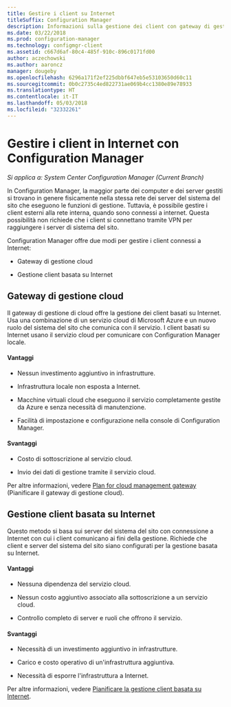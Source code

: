 ```yaml
---
title: Gestire i client su Internet
titleSuffix: Configuration Manager
description: Informazioni sulla gestione dei client con gateway di gestione cloud e sulla gestione basata su Internet in Configuration Manager.
ms.date: 03/22/2018
ms.prod: configuration-manager
ms.technology: configmgr-client
ms.assetid: c667d6af-80c4-485f-910c-896c0171fd00
author: aczechowski
ms.author: aaroncz
manager: dougeby
ms.openlocfilehash: 6296a171f2ef225dbbf647eb5e53103650d60c11
ms.sourcegitcommit: 0b0c2735c4ed822731ae069b4cc1380e89e78933
ms.translationtype: HT
ms.contentlocale: it-IT
ms.lasthandoff: 05/03/2018
ms.locfileid: "32332261"
---
```

# <a name="manage-clients-on-the-internet-with-configuration-manager"></a>Gestire i client in Internet con Configuration Manager

*Si applica a: System Center Configuration Manager (Current Branch)*

In Configuration Manager, la maggior parte dei computer e dei server gestiti si trovano in genere fisicamente nella stessa rete dei server del sistema del sito che eseguono le funzioni di gestione. Tuttavia, è possibile gestire i client esterni alla rete interna, quando sono connessi a internet. Questa possibilità non richiede che i client si connettano tramite VPN per raggiungere i server di sistema del sito.

Configuration Manager offre due modi per gestire i client connessi a Internet:

-   Gateway di gestione cloud

-   Gestione client basata su Internet


## <a name="cloud-management-gateway"></a>Gateway di gestione cloud

Il gateway di gestione di cloud offre la gestione dei client basati su Internet. Usa una combinazione di un servizio cloud di Microsoft Azure e un nuovo ruolo del sistema del sito che comunica con il servizio. I client basati su Internet usano il servizio cloud per comunicare con Configuration Manager locale.

#### <a name="advantages"></a>Vantaggi  

-   Nessun investimento aggiuntivo in infrastrutture.  

-   Infrastruttura locale non esposta a Internet.  

-   Macchine virtuali cloud che eseguono il servizio completamente gestite da Azure e senza necessità di manutenzione.  

-   Facilità di impostazione e configurazione nella console di Configuration Manager.  

#### <a name="disadvantages"></a>Svantaggi  

-   Costo di sottoscrizione al servizio cloud.  

-   Invio dei dati di gestione tramite il servizio cloud.  

Per altre informazioni, vedere [Plan for cloud management gateway](plan-cloud-management-gateway.md) (Pianificare il gateway di gestione cloud).  



## <a name="internet-based-client-management"></a>Gestione client basata su Internet

Questo metodo si basa sui server del sistema del sito con connessione a Internet con cui i client comunicano ai fini della gestione. Richiede che client e server del sistema del sito siano configurati per la gestione basata su Internet.

#### <a name="advantages"></a>Vantaggi  

-   Nessuna dipendenza del servizio cloud.  

-   Nessun costo aggiuntivo associato alla sottoscrizione a un servizio cloud.  

-   Controllo completo di server e ruoli che offrono il servizio.  

#### <a name="disadvantages"></a>Svantaggi  

-   Necessità di un investimento aggiuntivo in infrastrutture.  

-   Carico e costo operativo di un'infrastruttura aggiuntiva.  

-   Necessità di esporre l'infrastruttura a Internet.  

Per altre informazioni, vedere [Pianificare la gestione client basata su Internet](plan-internet-based-client-management.md).  

